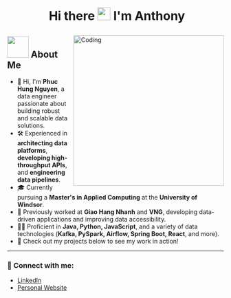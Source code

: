 # <p align="center">️ Hi there <img src="https://raw.githubusercontent.com/KarthikNayak024/KarthikNayak024/master/assets/wave.gif" alt="waving hand" width="30px"> I'm Anthony</p>

<img align="right" alt="Coding" width="350" src="https://media1.giphy.com/media/v1.Y2lkPTc5MGI3NjExZnl6Njc2NGd6eXkwc3BwanJnYnl1eXd2M3k4ejV5cWxzb3JmZmE5ciZlcD12MV9pbnRlcm5hbF9naWZfYnlfaWQmY3Q9Zw/QUKqSLmE7vmZP2PkZk/giphy.gif">

##    <img src="https://i.giphy.com/media/v1.Y2lkPTc5MGI3NjExbWxoNnUycDVoMzRpd29mMHhkcGJkdnNkcXE3d3Z6aHR5eWVxZTBybiZlcD12MV9pbnRlcm5hbF9naWZfYnlfaWQmY3Q9Zw/jh7F7XwHTywg85ekdl/giphy.gif" width="50"> **About Me**

- 👋 Hi, I'm **Phuc Hung Nguyen**, a data engineer passionate about building robust and scalable data solutions.
- 🛠️ Experienced in **architecting data platforms**, **developing high-throughput APIs**, and **engineering data pipelines**.
- 🎓 Currently pursuing a **Master's in Applied Computing** at the **University of Windsor**.
- 💼 Previously worked at **Giao Hang Nhanh** and **VNG**, developing data-driven applications and improving data accessibility.
- 👨‍💻 Proficient in **Java, Python, JavaScript**, and a variety of data technologies (**Kafka, PySpark, Airflow, Spring Boot, React**, and more).
- 🚀 Check out my projects below to see my work in action!

---

### 🔗 Connect with me:

-   [LinkedIn](https://www.linkedin.com/in/anthonynguyen276/)
-   [Personal Website](https://anthonyhungnguyen.com)
